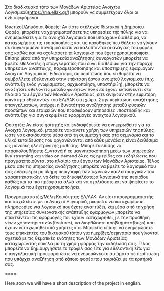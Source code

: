Στο διαδικτυακό τόπο των Μονάδων Αριστείας Ανοιχτού Λογισμικού(https://ma.ellak.gr/) μπορούν να συμμετέχουν 
όλοι οι ενδιαφερόμενοι

Ιδιωτικοί /Δημόσιοι Φορείς: Αν είστε στέλεχος Ιδιωτικού ή Δημόσιου Φορέα, μπορείτε να χρησιμοποιήσετε τις 
υπηρεσίες της πύλης για να ενημερωθείτε για τα ανοιχτά λογισμικά που υπάρχουν διαθέσιμα, να καταχωρήσετε 
τις τροποποιήσεις και τις προσθήκες που θέλετε να γίνουν σε συγκεκριμένο λογισμικό ώστε να καλύπτονται οι 
ανάγκες του φορέα σας καθώς και να σχολιάσετε τα λογισμικά που έχετε χρησιμοποιήσει. Επίσης μέσα από την 
υπηρεσία αναζήτησης συνεργατών μπορείτε να βρείτε εθελοντές ή επαγγελματίες που είναι διαθέσιμοι για την 
παροχή υπηρεσιών ανάπτυξης, παραμετροποίησης και υποστήριξης εφαρμογών Ανοιχτού Λογισμικού. Ειδικότερα, 
σε περίπτωση που επιθυμείτε να συμβάλλετε εθελοντικά στην επέκταση έργου ανοιχτού λογισμικου 
(π.χ. ανάπτυξη ενός γνωρίσματος, αρχικοποίηση, υποστήριξη), μπορείτε να αναζητάτε εθελοντές μεταξύ φοιτητών 
που είτε έχουν  εκπαιδευτεί στο πλαίσιο του έργου των Μονάδων Αριστείας, είτε ανήκουν στην ευρύτερη κοινότητα 
εθελοντών του ΕΛ/ΛΑΚ στη χώρα. Στην περίπτωση αναζήτησης επαγγελματιών, υπάρχει η δυνατότητα αναζήτησης μεταξύ 
φυσικών προσώπων και εταιρειών που προσφέρουν υπηρεσίες υποστήριξης και ανάπτυξης για συγκεκριμένες εφαρμογές 
ανοιχτού λογισμικού.

Φοιτητές: Αν είστε φοιτητής και ενδιαφέρεστε να ενημερωθείτε για το Ανοιχτό Λογισμικό, μπορείτε να κάνετε 
χρήση των υπηρεσιών της πύλης ώστε να εκπαιδευτείτε μέσα από τη συμμετοχή σας στα σεμινάρια και το υλικό 
εκπαίδευσης που οργανώνονται από κάθε μονάδα η είναι διαθέσιμα ως μονάδες ηλεκτρονικής μάθησης. Μπορείτε 
επίσης να παρακολουθήσετε ζωντανά ή σε μαγνητοσκόπηση μέσω των υπηρεσιών live streaming και video on demand 
όλες τις ημερίδες και εκδηλώσεις που πραγματοποιούνται στο πλαίσιο του έργου των Μονάδων Αριστείας. Τέλος 
μέσα από τις υπηρεσίες αναζήτησης μπορείτε να βρείτε το λογισμικό που σας ενδιαφέρει με πλήρη περιγραφή των 
τεχνικών και λειτουργικών του χαρακτηριστικών, να δείτε τα δημοφιλέστερα λογισμικά της περιόδου καθώς και 
τα πιο πρόσφατα αλλά και να σχολιάσετε και να ψηφίσετε το λογισμικό που έχετε χρησιμοποιήσει.


Προγραμματιστές/Μέλη Κοινότητας ΕΛ/ΛΑΚ: Αν είστε προγραμματιστής και ασχολείστε με το Ανοιχτό Λογισμικό, 
μπορείτε να καταχωρίσετε πληροφορίες για λογισμικό που έχετε αναπτύξει, και μέσα από τη χρήση της υπηρεσίας 
συνεργατικής ανάπτυξης εφαρμογών μπορείτε να επεκτείνεται τις εφαρμογές που έχουν καταχωρηθεί, με την προσθήκη 
νέων χαρακτηριστικών(features), να διορθώσετε προβλήματα(bugs) που έχουν καταχωρηθεί από χρήστες κ.α. 
Μπορείτε επίσης να ενημερώσετε τους επισκέπτες του δικτυακού τόπου για ημερίδες/σεμινάρια που γίνονται σχετικά 
με τις θεματικές ενότητες των Μονάδων Αριστείας καταχωρώντας εύκολα με τη χρήση φόρμας την εκδήλωσή σας. 
Τέλος μπορείτε να δημιουργήσετε το προφίλ σας είτε για εθελοντική είτε για επαγγελματική προσφορά ώστε να 
ενημερώνεστε αυτόματα σε περίπτωση που υπάρχει αναζήτηση από κάποιο φορέα που ταιριάζει με τα κριτήριά σας.

====

Here soon we will have a short description of the project in english.

